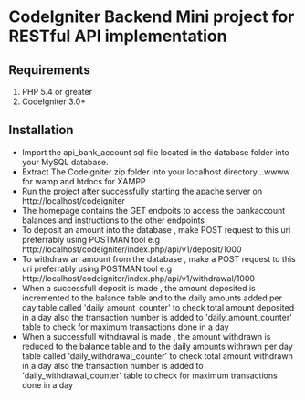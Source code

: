 # CodeIgniter Backend Mini project for RESTful API implementation


## Requirements

1. PHP 5.4 or greater
2. CodeIgniter 3.0+


## Installation

* Import the api_bank_account sql file located in the database folder into your MySQL database.
* Extract The Codeigniter zip folder into your localhost directory...wwww for wamp and htdocs for XAMPP
* Run the project after successfully starting the apache server on http://localhost/codeigniter
* The homepage contains the GET endpoits to access the bankaccount balances and instructions to the other endpoints
* To deposit an amount into the database , make POST request to this uri preferrably using POSTMAN tool
    e.g http://localhost/codeigniter/index.php/api/v1/deposit/1000
* To withdraw an amount from the database , make a POST request to this uri preferrably using POSTMAN tool
    e.g http://localhost/codeigniter/index.php/api/v1/withdrawal/1000
* When a successfull deposit is made , the amount deposited is incremented to the balance table and to the daily amounts added per day  table called 'daily_amount_counter' to check total amount deposited in a day also the transaction number is added to 'daily_amount_counter' table to check for maximum transactions done in a day
* When a successfull withdrawal is made , the amount withdrawn is reduced to the balance table and to the daily amounts withrawn per day  table called 'daily_withdrawal_counter' to check total amount withdrawn in a day also the transaction number is added to 'daily_withdrawal_counter' table to check for maximum transactions done in a day


